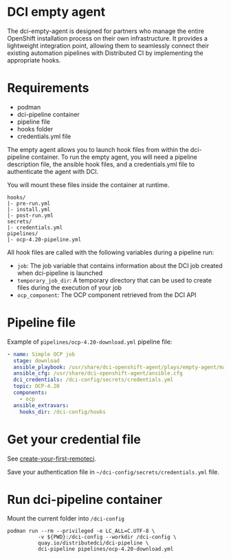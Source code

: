 # DCI empty agent

The dci-empty-agent is designed for partners who manage the entire OpenShift installation process on their own infrastructure. It provides a lightweight integration point, allowing them to seamlessly connect their existing automation pipelines with Distributed CI by implementing the appropriate hooks.

# Requirements

- podman
- dci-pipeline container
- pipeline file
- hooks folder
- credentials.yml file

The empty agent allows you to launch hook files from within the dci-pipeline container.
To run the empty agent, you will need a pipeline description file, the ansible hook files, and a credentials.yml file to authenticate the agent with DCI.

You will mount these files inside the container at runtime.

```
hooks/
|- pre-run.yml
|- install.yml
|- post-run.yml
secrets/
|- credentials.yml
pipelines/
|- ocp-4.20-pipeline.yml
```

All hook files are called with the following variables during a pipeline run:

- `job`: The job variable that contains information about the DCI job created when dci-pipeline is launched
- `temporary_job_dir`: A temporary directory that can be used to create files during the execution of your job
- `ocp_component`: The OCP component retrieved from the DCI API

# Pipeline file

Example of `pipelines/ocp-4.20-download.yml` pipeline file:

```yaml
- name: Simple OCP job
  stage: download
  ansible_playbook: /usr/share/dci-openshift-agent/plays/empty-agent/main.yml
  ansible_cfg: /usr/share/dci-openshift-agent/ansible.cfg
  dci_credentials: /dci-config/secrets/credentials.yml
  topic: OCP-4.20
  components:
    - ocp
  ansible_extravars:
    hooks_dir: /dci-config/hooks
```

# Get your credential file

See [create-your-first-remoteci](https://docs.distributed-ci.io/get_started/#create-your-first-remoteci).

Save your authentication file in `~/dci-config/secrets/credentials.yml` file.

# Run dci-pipeline container

Mount the current folder into `/dci-config`

```
podman run --rm --privileged -e LC_ALL=C.UTF-8 \
          -v ${PWD}:/dci-config --workdir /dci-config \
          quay.io/distributedci/dci-pipeline \
          dci-pipeline pipelines/ocp-4.20-download.yml
```
